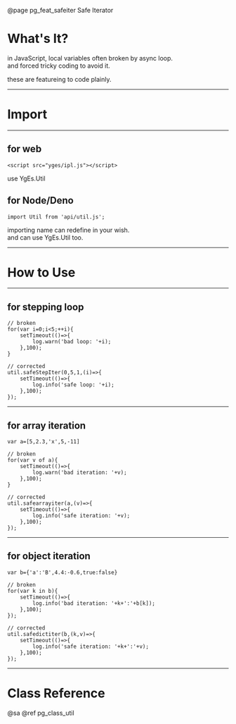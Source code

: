 ﻿@page pg_feat_safeiter Safe Iterator

# What's It?

in JavaScript, local variables often broken by async loop.  
and forced tricky coding to avoid it.  

these are featureing to code plainly.  

-----
# Import

-----
## for web

```
<script src="yges/ipl.js"></script>
```
use YgEs.Util

## for Node/Deno

```
import Util from 'api/util.js';
```
importing name can redefine in your wish.  
and can use YgEs.Util too.  

-----
# How to Use

-----
## for stepping loop

```
// broken
for(var i=0;i<5;++i){
	setTimeout(()=>{
		log.warn('bad loop: '+i);
	},100);
}

// corrected 
util.safeStepIter(0,5,1,(i)=>{
	setTimeout(()=>{
		log.info('safe loop: '+i);
	},100);
});
```

-----
## for array iteration

```
var a=[5,2.3,'x',5,-11]

// broken
for(var v of a){
	setTimeout(()=>{
		log.warn('bad iteration: '+v);
	},100);
}

// corrected 
util.safearrayiter(a,(v)=>{
	setTimeout(()=>{
		log.info('safe iteration: '+v);
	},100);
});
```

-----
## for object iteration

```
var b={'a':'B',4.4:-0.6,true:false}

// broken
for(var k in b){
	setTimeout(()=>{
		log.info('bad iteration: '+k+':'+b[k]);
	},100);
});

// corrected 
util.safedictiter(b,(k,v)=>{
	setTimeout(()=>{
		log.info('safe iteration: '+k+':'+v);
	},100);
});
```

-----
# Class Reference

@sa @ref pg_class_util
